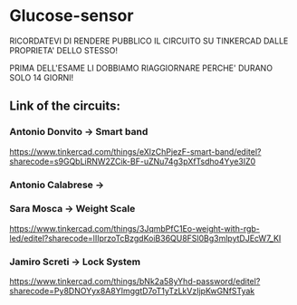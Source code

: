 # Glucose-sensor
RICORDATEVI DI RENDERE PUBBLICO IL CIRCUITO SU TINKERCAD DALLE PROPRIETA' DELLO STESSO!

PRIMA DELL'ESAME LI DOBBIAMO RIAGGIORNARE PERCHE' DURANO SOLO 14 GIORNI!

## Link of the circuits:
### Antonio Donvito -> Smart band
https://www.tinkercad.com/things/eXlzChPjezF-smart-band/editel?sharecode=s9GQbLiRNW2ZCik-BF-uZNu74g3pXfTsdho4Yye3IZ0
### Antonio Calabrese -> 

### Sara Mosca -> Weight Scale
https://www.tinkercad.com/things/3JqmbPfC1Eo-weight-with-rgb-led/editel?sharecode=lIIprzoTcBzgdKoiB36QU8FSl0Bg3mlpytDJEcW7_KI

### Jamiro Screti -> Lock System
https://www.tinkercad.com/things/bNk2a58yYhd-password/editel?sharecode=Py8DNOYyx8A8YImggtD7oT1yTzLkVzIjpKwGNfSTyak
